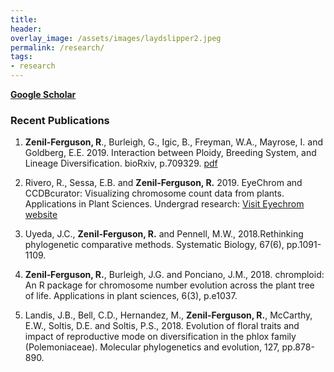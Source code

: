 ```yaml
---
title:
header:
overlay_image: /assets/images/laydslipper2.jpeg
permalink: /research/
tags:
- research
---
```


[**Google Scholar**](https://scholar.google.com/citations?hl=en&user=fddibuQAAAAJ&view_op=list_works&sortby=pubdate)

### Recent Publications
1.  **Zenil-Ferguson, R**., Burleigh, G., Igic, B., Freyman, W.A., Mayrose, I. and Goldberg, E.E. 2019. Interaction between Ploidy, Breeding System, and Lineage Diversification. bioRxiv, p.709329. [pdf](https://www.biorxiv.org/content/10.1101/709329v1.abstract)

2. Rivero, R., Sessa, E.B. and **Zenil‐Ferguson, R.** 2019. EyeChrom and CCDBcurator: Visualizing chromosome count data from plants. Applications in Plant Sciences.
Undergrad research: [Visit Eyechrom website](eyechrom.com)

3.  Uyeda, J.C., **Zenil-Ferguson, R.** and Pennell, M.W., 2018.Rethinking phylogenetic comparative methods. Systematic Biology, 67(6), pp.1091-1109.

4.  **Zenil‐Ferguson, R.**, Burleigh, J.G. and Ponciano, J.M., 2018. chromploid: An R package for chromosome number evolution across the plant tree of life. Applications in plant sciences, 6(3), p.e1037.

5. Landis, J.B., Bell, C.D., Hernandez, M., **Zenil-Ferguson, R.**, McCarthy, E.W., Soltis, D.E. and Soltis, P.S., 2018. Evolution of floral traits and impact of reproductive mode on diversification in the phlox family (Polemoniaceae). Molecular phylogenetics and evolution, 127, pp.878-890.

